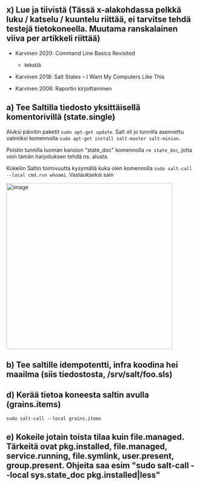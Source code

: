 ## x) Lue ja tiivistä (Tässä x-alakohdassa pelkkä luku / katselu / kuuntelu riittää, ei tarvitse tehdä testejä tietokoneella. Muutama ranskalainen viiva per artikkeli riittää)

- Karvinen 2020: Command Line Basics Revisited
    - tekstiä

- Karvinen 2018: Salt States – I Want My Computers Like This

- Karvinen 2006: Raportin kirjoittaminen

## a) Tee Saltilla tiedosto yksittäisellä komentorivillä (state.single)

Aluksi päivitin paketit `sudo apt-get update`. Salt oli jo tunnilla asennettu valmiiksi komennolla `sudo apt-get install salt-master salt-minion`.

Poistin tunnilla luoman kansion "state_doc" komennolla `rm state_doc`, jotta voin tämän harjoituksen tehdä ns. alusta.

Kokeilin Saltin toimivuutta kysymällä kuka olen komennolla `sudo salt-call --local cmd.run whoami`. Vastaukseksi sain 

<img width="437" alt="image" src="https://user-images.githubusercontent.com/111494018/198891807-b483de3a-69be-445a-ac49-a18b0cbd18bb.png">



## b) Tee saltille idempotentti, infra koodina hei maailma (siis tiedostosta, /srv/salt/foo.sls)

## d) Kerää tietoa koneesta saltin avulla (grains.items)

`sudo salt-call --local grains.items`

## e) Kokeile jotain toista tilaa kuin file.managed. Tärkeitä ovat pkg.installed, file.managed, service.running, file.symlink, user.present, group.present. Ohjeita saa esim "sudo salt-call --local sys.state_doc pkg.installed|less"
